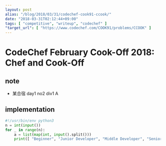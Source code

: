 ```yaml
---
layout: post
alias: "/blog/2018/03/31/codechef-cook91-ccook/"
date: "2018-03-31T02:12:44+09:00"
tags: [ "competitive", "writeup", "codechef" ]
"target_url": [ "https://www.codechef.com/COOK91/problems/CCOOK" ]
---
```


# CodeChef February Cook-Off 2018: Chef and Cook-Off

## note

-   某合宿 day1 no2 div1 A

## implementation

``` python
#!/usr/bin/env python3
n = int(input())
for _ in range(n):
    a = list(map(int, input().split()))
    print([ "Beginner", "Junior Developer", "Middle Developer", "Senior Developer", "Hacker", "Jeff Dean" ][sum(a)])
```
